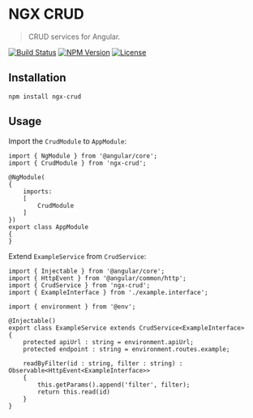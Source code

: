 NGX CRUD
========

> CRUD services for Angular.


[![Build Status](https://img.shields.io/travis/redaxmedia/ngx-crud.svg)](https://travis-ci.org/redaxmedia/ngx-crud)
[![NPM Version](https://img.shields.io/npm/v/ngx-crud.svg)](https://npmjs.com/package/ngx-crud)
[![License](https://img.shields.io/npm/l/ngx-crud.svg)](https://npmjs.com/package/ngx-crud)


Installation
------------

```
npm install ngx-crud
```


Usage
-----

Import the `CrudModule` to `AppModule`:

```
import { NgModule } from '@angular/core';
import { CrudModule } from 'ngx-crud';

@NgModule(
{
    imports:
    [
    	CrudModule
    ]
})
export class AppModule
{
}
```

Extend `ExampleService` from `CrudService`:

```
import { Injectable } from '@angular/core';
import { HttpEvent } from '@angular/common/http';
import { CrudService } from 'ngx-crud';
import { ExampleInterface } from './example.interface';

import { environment } from '@env';

@Injectable()
export class ExampleService extends CrudService<ExampleInterface>
{
	protected apiUrl : string = environment.apiUrl;
	protected endpoint : string = environment.routes.example;
	
	readByFilter(id : string, filter : string) : Observable<HttpEvent<ExampleInterface>>
	{
		this.getParams().append('filter', filter);
		return this.read(id)
	}
}
```